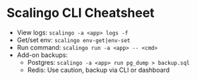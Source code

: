 # Scalingo CLI Cheatsheet

- View logs: `scalingo -a <app> logs -f`
- Get/set env: `scalingo env-get|env-set`
- Run command: `scalingo run -a <app> -- <cmd>`
- Add-on backups:
  - Postgres: `scalingo -a <app> run pg_dump > backup.sql`
  - Redis: Use caution, backup via CLI or dashboard
